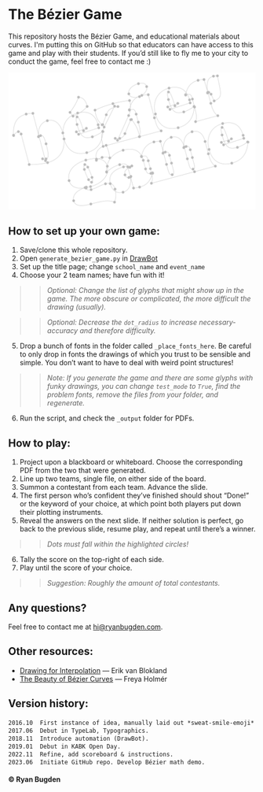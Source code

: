 # The Bézier Game

This repository hosts the Bézier Game, and educational materials about curves. I'm putting this on GitHub so that educators can have access to this game and play with their students. If you’d still like to fly me to your city to conduct the game, feel free to contact me :)

<img src="./_images/title_image.png">

## How to set up your own game:
1. Save/clone this whole repository.
2. Open `generate_bezier_game.py` in [DrawBot](https://www.drawbot.com/index.html)
3. Set up the title page; change `school_name` and `event_name`
4. Choose your 2 team names; have fun with it!

>> *Optional: Change the list of glyphs that might show up in the game. The more obscure or complicated, the more difficult the drawing (usually).*

>> *Optional: Decrease the `dot_radius` to increase necessary-accuracy and therefore difficulty.*

5. Drop a bunch of fonts in the folder called `_place_fonts_here`. Be careful to only drop in fonts the drawings of which you trust to be sensible and simple. You don’t want to have to deal with weird point structures! 

>> *Note: If you generate the game and there are some glyphs with funky drawings, you can change `test_mode` to `True`, find the problem fonts, remove the files from your folder, and regenerate.*

6. Run the script, and check the `_output` folder for PDFs.

## How to play:
1. Project upon a blackboard or whiteboard. Choose the corresponding PDF from the two that were generated.
2. Line up two teams, single file, on either side of the board.
3. Summon a contestant from each team. Advance the slide.
4. The first person who’s confident they’ve finished should shout “Done!” or the keyword of your choice, at which point both players put down their plotting instruments.
5. Reveal the answers on the next slide. If neither solution is perfect, go back to the previous slide, resume play, and repeat until there’s a winner. 

>> *Dots must fall within the highlighted circles!*

6. Tally the score on the top-right of each side.
7. Play until the score of your choice. 

>> *Suggestion: Roughly the amount of total contestants.*

## Any questions?
Feel free to contact me at hi@ryanbugden.com. 

## Other resources:
* [Drawing for Interpolation](https://superpolator.com/drawing.html) — Erik van Blokland 
* [The Beauty of Bézier Curves](https://www.youtube.com/watch?v=aVwxzDHniEw) — Freya Holmér

## Version history:
```
2016.10  First instance of idea, manually laid out *sweat-smile-emoji*
2017.06  Debut in TypeLab, Typographics.
2018.11  Introduce automation (DrawBot).
2019.01  Debut in KABK Open Day.
2022.11  Refine, add scoreboard & instructions.
2023.06  Initiate GitHub repo. Develop Bézier math demo.
```

#### © Ryan Bugden